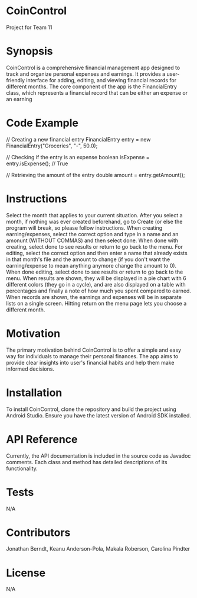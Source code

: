 # CoinControl
Project for Team 11

# Synopsis
CoinControl is a comprehensive financial management app designed to track and organize personal expenses and earnings. It provides a user-friendly interface for adding, editing, and viewing financial records for different months. The core component of the app is the FinancialEntry class, which represents a financial record that can be either an expense or an earning​

# Code Example
// Creating a new financial entry
FinancialEntry entry = new FinancialEntry("Groceries", "-", 50.0);

// Checking if the entry is an expense
boolean isExpense = entry.isExpense(); // True

// Retrieving the amount of the entry
double amount = entry.getAmount();

# Instructions
Select the month that applies to your current situation. After you select a month, if nothing was ever created beforehand, go to Create (or else the program will break, so please follow instructions. When creating earning/expenses, select the correct option and type in a name and an amonunt (WITHOUT COMMAS) and then select done. When done with creating, select done to see results or return to go back to the menu. For editing, select the correct option and then enter a name that already exists in that month's file and the amount to change (if you don't want the earning/expense to mean anything anymore change the amount to 0). When done editing, select done to see results or return to go back to the menu. When results are shown, they will be displayed in a pie chart with 6 different colors (they go in a cycle), and are also displayed on a table with percentages and finally a note of how much you spent compared to earned. When records are shown, the earnings and expenses will be in separate lists on a single screen. Hitting return on the menu page lets you choose a different month.

# Motivation
The primary motivation behind CoinControl is to offer a simple and easy way for individuals to manage their personal finances. The app aims to provide clear insights into user's financial habits and help them make informed decisions.

# Installation 
To install CoinControl, clone the repository and build the project using Android Studio. Ensure you have the latest version of Android SDK installed.

# API Reference
Currently, the API documentation is included in the source code as Javadoc comments. Each class and method has detailed descriptions of its functionality.

# Tests
N/A

# Contributors
Jonathan Berndt, Keanu Anderson-Pola, Makala Roberson, Carolina Pindter

# License
N/A
